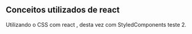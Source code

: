 ## Conceitos utilizados de react

Utilizando o CSS com  react , desta vez com StyledComponents teste 2.